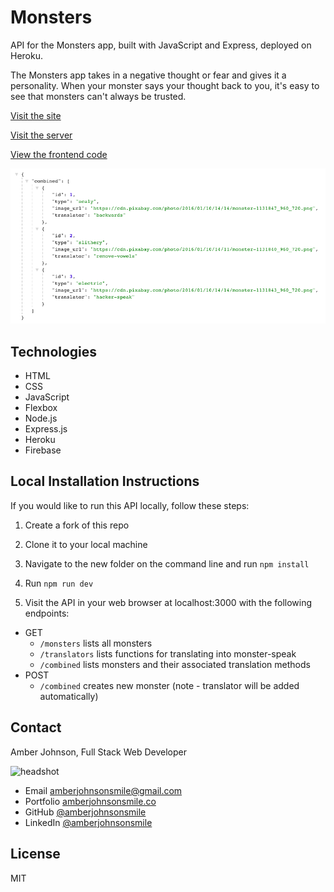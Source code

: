 # Monsters

API for the Monsters app, built with JavaScript and Express, deployed on Heroku.

The Monsters app takes in a negative thought or fear and gives it a personality. When your monster says your thought back to you, it's easy to see that monsters can't always be trusted.

[Visit the site](https://monstersofmine.firebaseapp.com/)

[Visit the server](https://damp-headland-17256.herokuapp.com/combined)

[View the frontend code](https://github.com/amberjohnsonsmile/monsters-frontend/)

![screenshot](screenshot.png)

## Technologies
* HTML
* CSS
* JavaScript
* Flexbox
* Node.js
* Express.js
* Heroku
* Firebase

## Local Installation Instructions
If you would like to run this API locally, follow these steps:

1. Create a fork of this repo

1. Clone it to your local machine

1. Navigate to the new folder on the command line and run `npm install`

1. Run `npm run dev`

1. Visit the API in your web browser at localhost:3000 with the following endpoints:

* GET
  * `/monsters` lists all monsters
  * `/translators` lists functions for translating into monster-speak
  * `/combined` lists monsters and their associated translation methods
* POST
  * `/combined` creates new monster (note - translator will be added automatically)


## Contact

Amber Johnson, Full Stack Web Developer

![headshot](https://user-images.githubusercontent.com/31632938/36687590-517de15e-1ae7-11e8-8753-5c28cefd5e69.jpeg)
* Email amberjohnsonsmile@gmail.com
* Portfolio [amberjohnsonsmile.co](https://amberjohnsonsmile.co)
* GitHub [@amberjohnsonsmile](https://github.com/amberjohnsonsmile)
* LinkedIn [@amberjohnsonsmile](https://linkedin.com/in/amberjohnsonsmile)

## License

MIT
